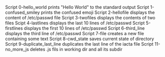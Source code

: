 Script 0-hello_world prints "Hello World" to the standard output
Script 1-confused_smiley prints the confused emoji
Script 2-hellofile displays the content of /etc/passwd file
Script 3-twofiles displays the contents of two files
Scipt 4-lastlines displays the last 10 lines of /etc/passwd
Script 5-firstlines displays the first 10 lines of /etc/passwd
Script 6-third_line displays the third line of /etc/passwd
Script 7-file creates a new file containing some text
Script 8-cwd_state saves current state of directory
Script 9-duplicate_last_line duplicates the last line of the iacta file
Script 11-no_more_js deletes .js fils in working dir and all its subdir

